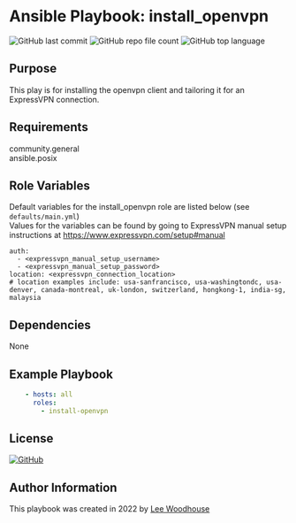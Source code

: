 # Ansible Playbook: install_openvpn
![GitHub last commit](https://img.shields.io/github/last-commit/lpwoodhouse/playbook_install_openvpn)
![GitHub repo file count](https://img.shields.io/github/directory-file-count/lpwoodhouse/playbook_install_openvpn)
![GitHub top language](https://img.shields.io/github/languages/top/lpwoodhouse/playbook_install_openvpn)

## Purpose

This play is for installing the openvpn client and tailoring it for an ExpressVPN connection.

## Requirements

community.general<br>
ansible.posix

## Role Variables

Default variables for the install_openvpn role are listed below (see ```defaults/main.yml```)<br>
Values for the variables can be found by going to ExpressVPN manual setup instructions at https://www.expressvpn.com/setup#manual

```shell
auth:
  - <expressvpn_manual_setup_username>
  - <expressvpn_manual_setup_password>
location: <expressvpn_connection_location>
# location examples include: usa-sanfrancisco, usa-washingtondc, usa-denver, canada-montreal, uk-london, switzerland, hongkong-1, india-sg, malaysia
```
## Dependencies

None

## Example Playbook
```yaml
    - hosts: all
      roles:
        - install-openvpn
```

## License

[![GitHub](https://img.shields.io/github/license/lpwoodhouse/playbook_install_openvpn)](LICENSE)

## Author Information

This playbook was created in 2022 by [Lee Woodhouse](https://www.leewoodhouse.com/)
